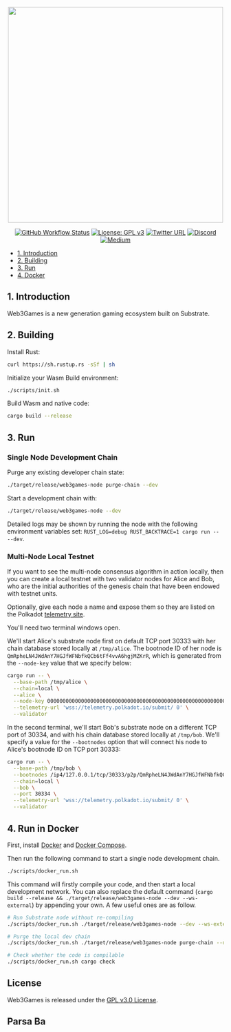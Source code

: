 <p align="center">
  <img src="https://user-images.githubusercontent.com/26602057/163522053-ea3ad06a-be06-4453-920b-15db4df3536a.png" width="500">
</p>

<div align="center">

[![GitHub Workflow Status](https://img.shields.io/github/workflow/status/web3gamesofficial/web3games-blockchain/Rust)](https://github.com/web3gamesofficial/web3games-blockchain/actions)
[![License: GPL v3](https://img.shields.io/badge/License-GPL%20v3-blue.svg)](https://github.com/web3gamesofficial/web3games-blockchain/blob/main/LICENSE)
[![Twitter URL](https://img.shields.io/twitter/url?style=social&url=https%3A%2F%2Ftwitter.com%2Fweb3games)](https://twitter.com/web3games)
[![Discord](https://img.shields.io/badge/Discord-gray?logo=discord)](https://discord.gg/web3games)
[![Medium](https://img.shields.io/badge/Medium-gray?logo=medium)](https://blog.web3games.com/)

</div>

<!-- TOC -->

- [1. Introduction](#1-introduction)
- [2. Building](#2-building)
- [3. Run](#3-run)
- [4. Docker](#4-run-in-docker)

<!-- /TOC -->

## 1. Introduction

Web3Games is a new generation gaming ecosystem built on Substrate.

## 2. Building

Install Rust:

```bash
curl https://sh.rustup.rs -sSf | sh
```

Initialize your Wasm Build environment:

```bash
./scripts/init.sh
```

Build Wasm and native code:

```bash
cargo build --release
```

## 3. Run

### Single Node Development Chain

Purge any existing developer chain state:

```bash
./target/release/web3games-node purge-chain --dev
```

Start a development chain with:

```bash
./target/release/web3games-node --dev
```

Detailed logs may be shown by running the node with the following environment variables set: `RUST_LOG=debug RUST_BACKTRACE=1 cargo run -- --dev`.

### Multi-Node Local Testnet

If you want to see the multi-node consensus algorithm in action locally, then you can create a local testnet with two validator nodes for Alice and Bob, who are the initial authorities of the genesis chain that have been endowed with testnet units.

Optionally, give each node a name and expose them so they are listed on the Polkadot [telemetry site](https://telemetry.polkadot.io/#/Local%20Testnet).

You'll need two terminal windows open.

We'll start Alice's substrate node first on default TCP port 30333 with her chain database stored locally at `/tmp/alice`. The bootnode ID of her node is `QmRpheLN4JWdAnY7HGJfWFNbfkQCb6tFf4vvA6hgjMZKrR`, which is generated from the `--node-key` value that we specify below:

```bash
cargo run -- \
  --base-path /tmp/alice \
  --chain=local \
  --alice \
  --node-key 0000000000000000000000000000000000000000000000000000000000000001 \
  --telemetry-url 'wss://telemetry.polkadot.io/submit/ 0' \
  --validator
```

In the second terminal, we'll start Bob's substrate node on a different TCP port of 30334, and with his chain database stored locally at `/tmp/bob`. We'll specify a value for the `--bootnodes` option that will connect his node to Alice's bootnode ID on TCP port 30333:

```bash
cargo run -- \
  --base-path /tmp/bob \
  --bootnodes /ip4/127.0.0.1/tcp/30333/p2p/QmRpheLN4JWdAnY7HGJfWFNbfkQCb6tFf4vvA6hgjMZKrR \
  --chain=local \
  --bob \
  --port 30334 \
  --telemetry-url 'wss://telemetry.polkadot.io/submit/ 0' \
  --validator
```

## 4. Run in Docker

First, install [Docker](https://docs.docker.com/get-docker/) and
[Docker Compose](https://docs.docker.com/compose/install/).

Then run the following command to start a single node development chain.

```bash
./scripts/docker_run.sh
```

This command will firstly compile your code, and then start a local development network. You can
also replace the default command
(`cargo build --release && ./target/release/web3games-node --dev --ws-external`)
by appending your own. A few useful ones are as follow.

```bash
# Run Substrate node without re-compiling
./scripts/docker_run.sh ./target/release/web3games-node --dev --ws-external

# Purge the local dev chain
./scripts/docker_run.sh ./target/release/web3games-node purge-chain --dev

# Check whether the code is compilable
./scripts/docker_run.sh cargo check
```

## License

Web3Games is released under the [GPL v3.0 License](LICENSE).

## Parsa Ba